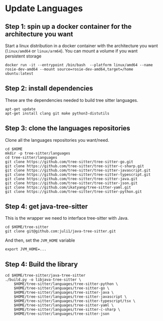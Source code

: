 # Update Languages

## Step 1: spin up a docker container for the architecture you want

Start a linux distribution in a docker container with the architecture you want (`linux/amd64` or `linux/arm64`).
You can mount a volume if you want persistent storage

```
docker run -it --entrypoint /bin/bash  --platform linux/amd64 --name rosie-dev-amd64 --mount source=rosie-dev-amd64,target=/home ubuntu:latest
```


## Step 2: install dependencies

These are the dependencies needed to build tree sitter languages.

```shell
apt-get update
apt-get install clang git make python3-distutils
```


## Step 3: clone the languages repositories

Clone all the languages repositories you want/need.

```shell
cd $HOME
mkdir -p tree-sitter/languages
cd tree-sitter/languages
git clone https://github.com/tree-sitter/tree-sitter-go.git
git clone https://github.com/tree-sitter/tree-sitter-c-sharp.git
git clone https://github.com/tree-sitter/tree-sitter-javascript.git
git clone https://github.com/tree-sitter/tree-sitter-typescript.git
git clone https://github.com/tree-sitter/tree-sitter-java.git
git clone https://github.com/tree-sitter/tree-sitter-json.git
git clone https://github.com/ikatyang/tree-sitter-yaml.git
git clone https://github.com/tree-sitter/tree-sitter-python.git
```


## Step 4: get java-tree-sitter

This is the wrapper we need to interface tree-sitter with Java.

```shell
cd $HOME/tree-sitter
git clone git@github.com:juli1/java-tree-sitter.git
```

And then, set the `JVM_HOME` variable

```shell
export JVM_HOME=...
```


## Step 4: Build the library

```shell
cd $HOME/tree-sitter/java-tree-sitter
./build.py -o libjava-tree-sitter \
    $HOME/tree-sitter/languages/tree-sitter-python \
    $HOME/tree-sitter/languages/tree-sitter-go \
    $HOME/tree-sitter/languages/tree-sitter-java \
    $HOME/tree-sitter/languages/tree-sitter-javascript \
    $HOME/tree-sitter/languages/tree-sitter-typescript/tsx \
    $HOME/tree-sitter/languages/tree-sitter-yaml \
    $HOME/tree-sitter/languages/tree-sitter-c-sharp \
    $HOME/tree-sitter/languages/tree-sitter-json
```
